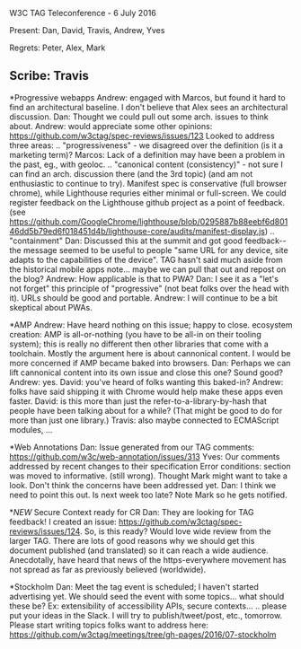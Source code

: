 W3C TAG Teleconference - 6 July 2016

Present: Dan, David, Travis, Andrew, Yves

Regrets: Peter, Alex, Mark

Scribe: Travis
--

*Progressive webapps
Andrew: engaged with Marcos, but found it hard to find an architectural baseline. I don't believe that Alex sees an architectural discussion.
Dan: Thought we could pull out some arch. issues to think about. 
Andrew: would appreciate some other opinions: https://github.com/w3ctag/spec-reviews/issues/123
Looked to address three areas:
.. "progressiveness" - we disagreed over the definition (is it a marketing term)? Marcos: Lack of a definition may have been a problem in the past, eg., with geoloc.
.. "canonical content (consistency)" - not sure I can find an arch. discussion there (and the 3rd topic) (and am not enthusiastic to continue to try). Manifest spec is conservative (full browser chrome), while Lighthouse requries either minimal or full-screen. We could register feedback on the Lighthouse github project as a point of feedback. (see https://github.com/GoogleChrome/lighthouse/blob/0295887b88eebf6d80146dd5b79ed6f018451d4b/lighthouse-core/audits/manifest-display.js)
.. "containment"
Dan: Discussed this at the summit and got good feedback--the message seemed to be useful to people "same URL for any device, site adapts to the capabilities of the device". TAG hasn't said much aside from the historical mobile apps note... maybe we can pull that out and repost on the blog?
Andrew: How applicable is that to PWA? 
Dan: I see it as a "let's not forget" this principle of "progressive" (not beat folks over the head with it). URLs should be good and portable.
Andrew: I will continue to be a bit skeptical about PWAs.

*AMP
Andrew: Have heard nothing on this issue; happy to close.
ecosystem creation: AMP is all-or-nothing (you have to be all-in on their tooling system); this is really no different then other libraries that come with a toolchain. Mostly the argument here is about cannonical content. I would be more concerned if AMP became baked into browsers.
Dan: Perhaps we can lift cannonical content into its own issue and close this one? Sound good?
Andrew: yes.
David: you've heard of folks wanting this baked-in?
Andrew: folks have said shipping it with Chrome would help make these apps even faster.
David: is this more than just the refer-to-a-library-by-hash that people have been talking about for a while?  (That might be good to do for more than just one library.)
Travis: also maybe connected to ECMAScript modules, ...

*Web Annotations
Dan: Issue generated from our TAG comments: https://github.com/w3c/web-annotation/issues/313
Yves: Our comments addressed by recent changes to their specification
  Error conditions: section was moved to informative. (still wrong). Thought Mark might want to take a look. Don't think the concerns have been addressed yet.
Dan: I think we need to point this out. Is next week too late? Note Mark so he gets notified.

**NEW* Secure Context ready for CR
Dan: They are looking for TAG feedback! I created an issue: https://github.com/w3ctag/spec-reviews/issues/124. So, is this ready?
Would love wide review from the larger TAG. There are lots of good reasons why we should get this document published (and translated) so it can reach a wide audience. Anecdotally, have heard that news of the https-everywhere movement has not spread as far as previously believed (worldwide).

*Stockholm
Dan: Meet the tag event is scheduled; I haven't started advertising yet. We should seed the event with some topics... what should these be?
Ex: extensibility of accessibility APIs, secure contexts...
.. please put your ideas in the Slack. I will try to publish/tweet/post, etc., tomorrow.
Please start writing topics folks want to address here: https://github.com/w3ctag/meetings/tree/gh-pages/2016/07-stockholm

